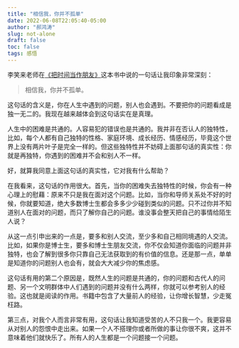 ```yaml
---
title: "相信我，你并不孤单"
date: 2022-06-08T22:05:40-05:00
author: "郝鸿涛"
slug: not-alone
draft: false
toc: false
tags: 感悟
---
```

李笑来老师在[《把时间当作朋友》](/cn/2021/10/21/time-as-a-friend/)这本书中说的一句话让我印象非常深刻：

>相信我，你并不孤单。

这句话的含义是，你在人生中遇到的问题，别人也会遇到。不要把你的问题看成是独一无二的。我现在越来越体会到这句话实在是真理。

人生中的困难是共通的。人容易犯的错误也是共通的。我并非在否认人的独特性，比如，每个人都有自己独特的性格、家庭环境、成长经历、情感经历，毕竟这个世界上没有两片叶子是完全一样的。但这些独特性并不妨碍上面那句话的真实性：你就是再独特，你遇到的困难并不会和别人不一样。

好，就算我同意上面这句话的真实性，它对我有什么帮助？

在我看来，这句话的作用很大。首先，当你的困难失去独特性的时候，你会有一种心理上的慰藉：原来不只是我在面对这个问题。比如，当你和导师关系处不好的时候，你就要知道，绝大多数博士生都会多多少少碰到类似的问题。只不过你并不知道别人在面对的问题，而只了解你自己的问题。谁没事会整天把自己的事情给陌生人说？

从这一点引申出来的一点是，要多和别人交流，至少多和自己相同境遇的人交流。比如，如果你是博士生，要多和博士生朋友交流，你不仅会知道你面临的问题并非独特，也会了解到很多你只靠自己无法获取到的有价值的信息。还是那一点，单单是知道你的问题别人也会有，就会大大减少你的焦虑感。

这句话有用的第二个原因是，既然人生的问题是共通的，你的问题和古代人的问题、另一个文明群体中人们遇到的问题并没有什么两样，你就可以参考别人的经验。这也就是阅读的作用。书籍中包含了大量前人的经验，让你增长智慧，少走冤枉路。

第三点，对我个人而言非常有用，这句话让我知道受苦的人不只我一个。我更容易从对别人的怨恨中走出来。如果一个人不搭理你或者所做的事让你很不爽，这并不意味着他们就快乐了。所有人的人生都是一个问题接一个问题。